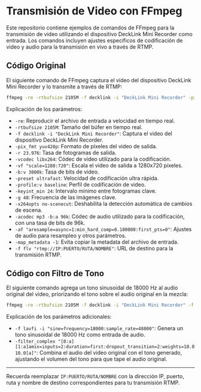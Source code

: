 # Transmisión de Video con FFmpeg

Este repositorio contiene ejemplos de comandos de FFmpeg para la transmisión de video utilizando el dispositivo DeckLink Mini Recorder como entrada. Los comandos incluyen ajustes específicos de codificación de video y audio para la transmisión en vivo a través de RTMP.

## Código Original

El siguiente comando de FFmpeg captura el video del dispositivo DeckLink Mini Recorder y lo transmite a través de RTMP:

```bash
ffmpeg -re -rtbufsize 2105M -f decklink -i "DeckLink Mini Recorder" -pix_fmt yuv420p -r 23.976 -vcodec libx264 -vf "scale=1280:720" -b:v 3000k -preset ultrafast -profile:v baseline -keyint_min 24 -g 48 -x264opts no-scenecut -acodec mp3 -b:a 96k -af "aresample=async=1:min_hard_comp=0.100000:first_pts=0" -map_metadata -1 -f flv "rtmp://IP:PUERTO/RUTA/NOMBRE"
```

Explicación de los parámetros:

- `-re`: Reproducir el archivo de entrada a velocidad en tiempo real.
- `-rtbufsize 2105M`: Tamaño del búfer en tiempo real.
- `-f decklink -i "DeckLink Mini Recorder"`: Captura el video del dispositivo DeckLink Mini Recorder.
- `-pix_fmt yuv420p`: Formato de píxeles del video de salida.
- `-r 23.976`: Tasa de fotogramas de salida.
- `-vcodec libx264`: Códec de video utilizado para la codificación.
- `-vf "scale=1280:720"`: Escala el video de salida a 1280x720 píxeles.
- `-b:v 3000k`: Tasa de bits de video.
- `-preset ultrafast`: Velocidad de codificación ultra rápida.
- `-profile:v baseline`: Perfil de codificación de video.
- `-keyint_min 24`: Intervalo mínimo entre fotogramas clave.
- `-g 48`: Frecuencia de las imágenes clave.
- `-x264opts no-scenecut`: Deshabilita la detección automática de cambios de escena.
- `-acodec mp3 -b:a 96k`: Códec de audio utilizado para la codificación, con una tasa de bits de 96k.
- `-af "aresample=async=1:min_hard_comp=0.100000:first_pts=0"`: Ajustes de audio para resampleo y otros parámetros.
- `-map_metadata -1`: Evita copiar la metadata del archivo de entrada.
- `-f flv "rtmp://IP:PUERTO/RUTA/NOMBRE"`: URL de destino para la transmisión RTMP.

## Código con Filtro de Tono

El siguiente comando agrega un tono sinusoidal de 18000 Hz al audio original del video, priorizando el tono sobre el audio original en la mezcla:

```bash
ffmpeg -re -rtbufsize 2105M -f decklink -i "DeckLink Mini Recorder" -f lavfi -i "sine=frequency=18000:sample_rate=48000" -pix_fmt yuv420p -r 23.976 -vcodec libx264 -vf "scale=1280:720" -b:v 3000k -preset ultrafast -profile:v baseline -keyint_min 24 -g 48 -x264opts no-scenecut -acodec aac -b:a 96k -filter_complex "[0:a][1:a]amix=inputs=2:duration=first:dropout_transition=2:weights=10.0 10.0[a]" -map 0:v:0 -map "[a]" -shortest -y -f flv "rtmp://IP:PUERTO/RUTA/NOMBRE"
```

Explicación de los parámetros adicionales:

- `-f lavfi -i "sine=frequency=18000:sample_rate=48000"`: Genera un tono sinusoidal de 18000 Hz como entrada de audio.
- `-filter_complex "[0:a][1:a]amix=inputs=2:duration=first:dropout_transition=2:weights=10.0 10.0[a]"`: Combina el audio del video original con el tono generado, ajustando el volumen del tono para que tape el audio original.

---

Recuerda reemplazar `IP:PUERTO/RUTA/NOMBRE` con la dirección IP, puerto, ruta y nombre de destino correspondientes para tu transmisión RTMP.